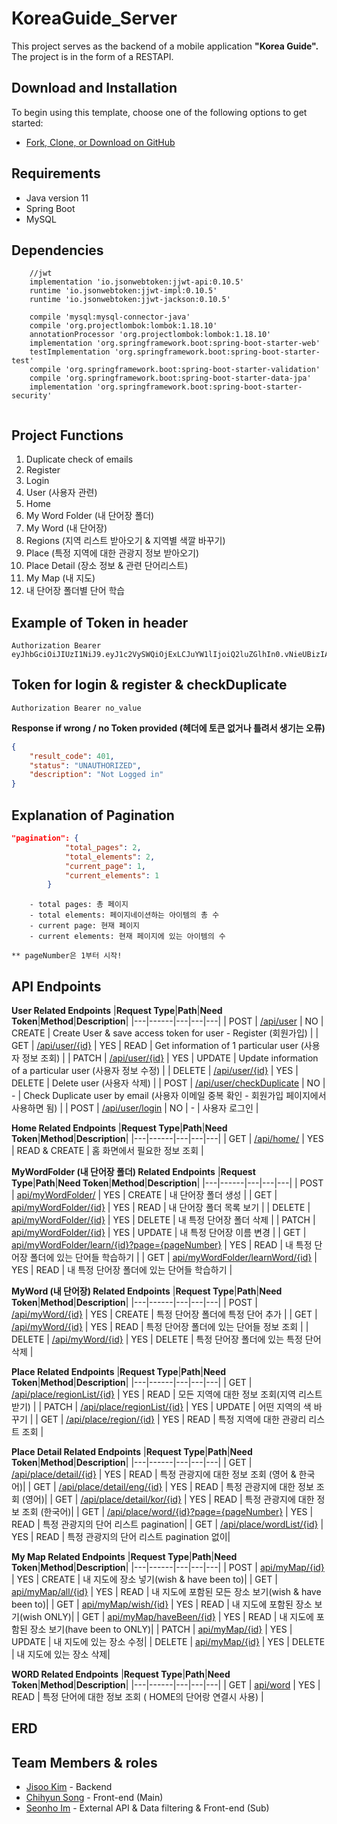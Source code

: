 # KoreaGuide_Server
This project serves as the backend of a mobile application __"Korea Guide".__   
The project is in the form of a RESTAPI.
## Download and Installation
To begin using this template, choose one of the following options to get started:
* [Fork, Clone, or Download on GitHub](https://github.com/KoreaGuide/KoreaGuide_Server)

## Requirements
- Java version 11
- Spring Boot 
- MySQL 

## Dependencies 
```
    //jwt
    implementation 'io.jsonwebtoken:jjwt-api:0.10.5'
    runtime 'io.jsonwebtoken:jjwt-impl:0.10.5'
    runtime 'io.jsonwebtoken:jjwt-jackson:0.10.5'

    compile 'mysql:mysql-connector-java'
    compile 'org.projectlombok:lombok:1.18.10'
    annotationProcessor 'org.projectlombok:lombok:1.18.10'
    implementation 'org.springframework.boot:spring-boot-starter-web'
    testImplementation 'org.springframework.boot:spring-boot-starter-test'
    compile 'org.springframework.boot:spring-boot-starter-validation'
    compile 'org.springframework.boot:spring-boot-starter-data-jpa'
    implementation 'org.springframework.boot:spring-boot-starter-security'
    
```
## Project Functions 
1. Duplicate check of emails 
2. Register
3. Login
4. User (사용자 관련) 
5. Home
6. My Word Folder (내 단어장 폴더)
7. My Word (내 단어장)
8. Regions (지역 리스트 받아오기 & 지역별 색깔 바꾸기)
9. Place (특정 지역에 대한 관광지 정보 받아오기) 
10. Place Detail (장소 정보 & 관련 단어리스트)
11. My Map (내 지도) 
12. 내 단어장 폴더별 단어 학습 

## Example of Token in header 
```
Authorization Bearer eyJhbGciOiJIUzI1NiJ9.eyJ1c2VySWQiOjExLCJuYW1lIjoiQ2luZGlhIn0.vNieUBizIAzhwpAv_J2m9GSMMUO96LTaWPLxYYOG_W8
```
## Token for login & register & checkDuplicate
```
Authorization Bearer no_value
```
__Response if wrong / no Token provided (헤더에 토큰 없거나 틀려서 생기는 오류)__
```json
{
    "result_code": 401,
    "status": "UNAUTHORIZED",
    "description": "Not Logged in"
}
```

## Explanation of Pagination
```json
"pagination": {
            "total_pages": 2,
            "total_elements": 2,
            "current_page": 1,
            "current_elements": 1
        }
```
```
    - total pages: 총 페이지
    - total elements: 페이지네이션하는 아이템의 총 수
    - current page: 현재 페이지 
    - current elements: 현재 페이지에 있는 아이템의 수 

** pageNumber은 1부터 시작! 
```
   
## API Endpoints
__User Related Endpoints__
|**Request Type**|**Path**|**Need Token**|**Method**|**Description**|
|---|------|---|---|---|
| POST | [/api/user](https://github.com/KoreaGuide/KoreaGuide_Server/blob/main/API-GUIDE/USER.md) | NO | CREATE | Create User & save access token for user - Register (회원가입) |
| GET | [/api/user/{id}](https://github.com/KoreaGuide/KoreaGuide_Server/blob/main/API-GUIDE/USER.md) | YES | READ | Get information of 1 particular user (사용자 정보 조회) |
| PATCH | [/api/user/{id}](https://github.com/KoreaGuide/KoreaGuide_Server/blob/main/API-GUIDE/USER.md) | YES | UPDATE | Update information of a particular user (사용자 정보 수정) |
| DELETE | [/api/user/{id}](https://github.com/KoreaGuide/KoreaGuide_Server/blob/main/API-GUIDE/USER.md) | YES | DELETE | Delete user (사용자 삭제) |
| POST | [/api/user/checkDuplicate](https://github.com/KoreaGuide/KoreaGuide_Server/blob/main/API-GUIDE/USER.md) | NO | - | Check Duplicate user by email (사용자 이메일 중복 확인 - 회원가입 페이지에서 사용하면 됨) |
| POST | [/api/user/login](https://github.com/KoreaGuide/KoreaGuide_Server/blob/main/API-GUIDE/USER.md) | NO | - | 사용자 로그인 |
      
   
__Home Related Endpoints__
|**Request Type**|**Path**|**Need Token**|**Method**|**Description**|
|---|------|---|---|---|
| GET | [/api/home/](https://github.com/KoreaGuide/KoreaGuide_Server/blob/main/API-GUIDE/HOME.md) | YES | READ & CREATE | 홈 화면에서 필요한 정보 조회 |

__MyWordFolder (내 단어장 폴더) Related Endpoints__
|**Request Type**|**Path**|**Need Token**|**Method**|**Description**|
|---|------|---|---|---|
| POST | [api/myWordFolder/](https://github.com/KoreaGuide/KoreaGuide_Server/blob/main/API-GUIDE/MYWORDFOLDER.md) | YES | CREATE | 내 단어장 폴더 생성 |
| GET | [api/myWordFolder/{id}](https://github.com/KoreaGuide/KoreaGuide_Server/blob/main/API-GUIDE/MYWORDFOLDER.md) | YES | READ | 내 단어장 폴더 목록 보기 |
| DELETE | [api/myWordFolder/{id}](https://github.com/KoreaGuide/KoreaGuide_Server/blob/main/API-GUIDE/MYWORDFOLDER.md) | YES | DELETE | 내 특정 단어장 폴더 삭제 |
| PATCH | [api/myWordFolder/{id}](https://github.com/KoreaGuide/KoreaGuide_Server/blob/main/API-GUIDE/MYWORDFOLDER.md) | YES | UPDATE | 내 특정 단어장 이름 변경 |
| GET | [api/myWordFolder/learn/{id}?page={pageNumber}](https://github.com/KoreaGuide/KoreaGuide_Server/blob/main/API-GUIDE/MYWORDFOLDER.md) | YES | READ | 내 특정 단어장 폴더에 있는 단어들 학습하기 |
| GET | [api/myWordFolder/learnWord/{id}](https://github.com/KoreaGuide/KoreaGuide_Server/blob/main/API-GUIDE/MYWORDFOLDER.md) | YES | READ | 내 특정 단어장 폴더에 있는 단어들 학습하기 |

__MyWord (내 단어장) Related Endpoints__
|**Request Type**|**Path**|**Need Token**|**Method**|**Description**|
|---|------|---|---|---|
| POST | [/api/myWord/{id}](https://github.com/KoreaGuide/KoreaGuide_Server/blob/main/API-GUIDE/MYWORD.md) | YES | CREATE | 특정 단어장 폴더에 특정 단어 추가 |
| GET | [/api/myWord/{id}](https://github.com/KoreaGuide/KoreaGuide_Server/blob/main/API-GUIDE/MYWORD.md) | YES | READ | 특정 단어장 폴더에 있는 단어들 정보 조회 |
| DELETE | [/api/myWord/{id}](https://github.com/KoreaGuide/KoreaGuide_Server/blob/main/API-GUIDE/MYWORD.md) | YES | DELETE | 특정 단어장 폴더에 있는 특정 단어 삭제 |

__Place Related Endpoints__
|**Request Type**|**Path**|**Need Token**|**Method**|**Description**|
|---|------|---|---|---|
| GET | [/api/place/regionList/{id}](https://github.com/KoreaGuide/KoreaGuide_Server/blob/main/API-GUIDE/PLACE.md) | YES | READ | 모든 지역에 대한 정보 조회(지역 리스트 받기) |
| PATCH | [/api/place/regionList/{id}](https://github.com/KoreaGuide/KoreaGuide_Server/blob/main/API-GUIDE/PLACE.md) | YES | UPDATE | 어떤 지역의 색 바꾸기 |
| GET | [/api/place/region/{id}](https://github.com/KoreaGuide/KoreaGuide_Server/blob/main/API-GUIDE/PLACE.md) | YES | READ | 특정 지역에 대한 관광리 리스트 조회 |

__Place Detail Related Endpoints__
|**Request Type**|**Path**|**Need Token**|**Method**|**Description**|
|---|------|---|---|---|
| GET | [/api/place/detail/{id}](https://github.com/KoreaGuide/KoreaGuide_Server/blob/main/API-GUIDE/PLACEDETAIL.md) | YES | READ | 특정 관광지에 대한 정보 조회 (영어 & 한국어)|
| GET | [/api/place/detail/eng/{id}](https://github.com/KoreaGuide/KoreaGuide_Server/blob/main/API-GUIDE/PLACEDETAIL.md) | YES | READ | 특정 관광지에 대한 정보 조회 (영어)|
| GET | [/api/place/detail/kor/{id}](https://github.com/KoreaGuide/KoreaGuide_Server/blob/main/API-GUIDE/PLACEDETAIL.md) | YES | READ | 특정 관광지에 대한 정보 조회 (한국어)|
| GET | [/api/place/word/{id}?page={pageNumber}](https://github.com/KoreaGuide/KoreaGuide_Server/blob/main/API-GUIDE/PLACEDETAIL.md) | YES | READ | 특정 관광지의 단어 리스트 pagination|
| GET | [/api/place/wordList/{id}](https://github.com/KoreaGuide/KoreaGuide_Server/blob/main/API-GUIDE/PLACEDETAIL.md) | YES | READ | 특정 관광지의 단어 리스트 pagination 없이| 
   
__My Map Related Endpoints__
|**Request Type**|**Path**|**Need Token**|**Method**|**Description**|
|---|------|---|---|---|
| POST | [api/myMap/{id}](https://github.com/KoreaGuide/KoreaGuide_Server/blob/main/API-GUIDE/MYMAP.md) | YES | CREATE | 내 지도에 장소 넣기(wish & have been to)|
| GET | [api/myMap/all/{id}](https://github.com/KoreaGuide/KoreaGuide_Server/blob/main/API-GUIDE/MYMAP.md) | YES | READ | 내 지도에 포함된 모든 장소 보기(wish & have been to)|
| GET | [api/myMap/wish/{id}](https://github.com/KoreaGuide/KoreaGuide_Server/blob/main/API-GUIDE/MYMAP.md) | YES | READ | 내 지도에 포함된 장소 보기(wish ONLY)|
| GET | [api/myMap/haveBeen/{id}](https://github.com/KoreaGuide/KoreaGuide_Server/blob/main/API-GUIDE/MYMAP.md) | YES | READ | 내 지도에 포함된 장소 보기(have been to ONLY)|
| PATCH | [api/myMap/{id}](https://github.com/KoreaGuide/KoreaGuide_Server/blob/main/API-GUIDE/MYMAP.md) | YES | UPDATE | 내 지도에 있는 장소 수정|
| DELETE | [api/myMap/{id}](https://github.com/KoreaGuide/KoreaGuide_Server/blob/main/API-GUIDE/MYMAP.md) | YES | DELETE | 내 지도에 있는 장소 삭제|

__WORD Related Endpoints__
|**Request Type**|**Path**|**Need Token**|**Method**|**Description**|
|---|------|---|---|---|
| GET | [api/word](https://github.com/KoreaGuide/KoreaGuide_Server/blob/main/API-GUIDE/WORD.md) | YES | READ | 특정 단어에 대한 정보 조회 ( HOME의 단어랑 연결시 사용) |

## ERD
   
## Team Members & roles
* [Jisoo Kim](https://github.com/cindia3704) - Backend 
* [Chihyun Song](https://github.com/alzee03) - Front-end (Main)
* [Seonho Im](https://github.com/imseonho) - External API & Data filtering & Front-end (Sub)

